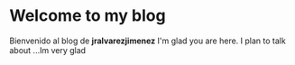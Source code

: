 # Welcome to my blog
Bienvenido al blog de **jralvarezjimenez**
I'm glad you are here. I plan to talk about ...Im very glad
